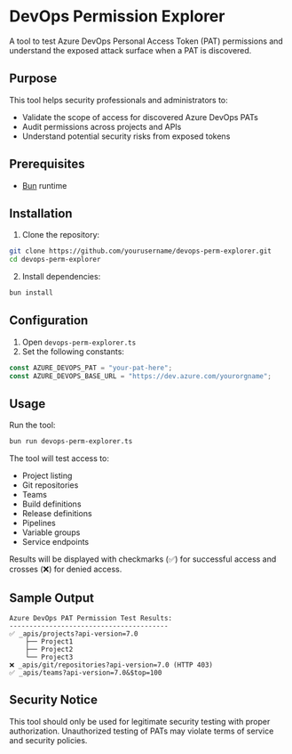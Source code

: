 # DevOps Permission Explorer

A tool to test Azure DevOps Personal Access Token (PAT) permissions and understand the exposed attack surface when a PAT is discovered.

## Purpose

This tool helps security professionals and administrators to:

- Validate the scope of access for discovered Azure DevOps PATs
- Audit permissions across projects and APIs
- Understand potential security risks from exposed tokens

## Prerequisites

- [Bun](https://bun.sh/) runtime

## Installation

1. Clone the repository:

```bash
git clone https://github.com/yourusername/devops-perm-explorer.git
cd devops-perm-explorer
```

2. Install dependencies:

```bash
bun install
```

## Configuration

1. Open `devops-perm-explorer.ts`
2. Set the following constants:

```typescript
const AZURE_DEVOPS_PAT = "your-pat-here";
const AZURE_DEVOPS_BASE_URL = "https://dev.azure.com/yourorgname";
```

## Usage

Run the tool:

```bash
bun run devops-perm-explorer.ts
```

The tool will test access to:

- Project listing
- Git repositories
- Teams
- Build definitions
- Release definitions
- Pipelines
- Variable groups
- Service endpoints

Results will be displayed with checkmarks (✅) for successful access and crosses (❌) for denied access.

## Sample Output

```
Azure DevOps PAT Permission Test Results:
----------------------------------------
✅ _apis/projects?api-version=7.0
    ├── Project1
    ├── Project2
    └── Project3
❌ _apis/git/repositories?api-version=7.0 (HTTP 403)
✅ _apis/teams?api-version=7.0&$top=100
```

## Security Notice

This tool should only be used for legitimate security testing with proper authorization. Unauthorized testing of PATs may violate terms of service and security policies.
